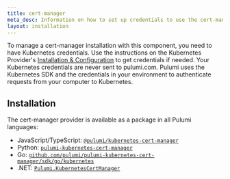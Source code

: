 ```yaml
---
title: cert-manager
meta_desc: Information on how to set up credentials to use the cert-manager component.
layout: installation
---
```


To manage a cert-manager installation with this component, you need to have Kubernetes credentials. Use the instructions on the Kubernetes Provider's [Installation & Configuration](/registry/packages/kubernetes/installation-configuration) to get credentials if needed. Your Kubernetes credentials are never sent to pulumi.com. Pulumi uses the Kubernetes SDK and the credentials in your environment to authenticate requests from your computer to Kubernetes.

## Installation

The cert-manager provider is available as a package in all Pulumi languages:

* JavaScript/TypeScript: [`@pulumi/kubernetes-cert-manager`](https://www.npmjs.com/package/@pulumi/kubernetes-cert-manager)
* Python: [`pulumi-kubernetes-cert-manager`](https://pypi.org/project/pulumi-kubernetes-cert-manager/)
* Go: [`github.com/pulumi/pulumi-kubernetes-cert-manager/sdk/go/kubernetes`](https://github.com/pulumi/pulumi-kubernetes-cert-manager)
* .NET: [`Pulumi.KubernetesCertManager`](https://www.nuget.org/packages/Pulumi.KubernetesCertManager)
